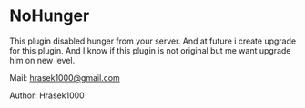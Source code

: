 # NoHunger
This plugin disabled hunger from your server.
And at future i create upgrade for this plugin.
And I know if this plugin is not original but me want upgrade him on new level.

Mail: hrasek1000@gmail.com

Author: Hrasek1000
